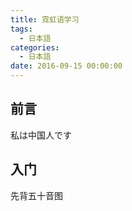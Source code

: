 ```yaml
---
title: 霓虹语学习
tags:
  - 日本語
categories:
  - 日本語
date: 2016-09-15 00:00:00
---
```


## 前言
私は中国人です

<!--more-->

## 入门
先背五十音图
